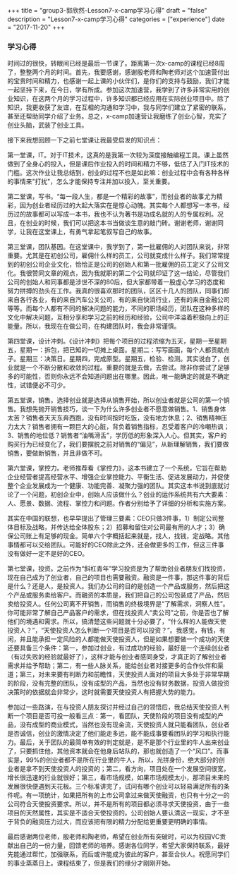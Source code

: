 +++
title = "group3-郭欣然-Lesson7-x-camp学习心得"
draft = "false"
description = "Lesson7-x-camp学习心得"
categories = ["experience"]
date = "2017-11-20"
+++

### 学习心得
时间过的很快，转眼间已经是最后一节课了。距离第一次x-camp的课程已经8周了，整整两个月的时间。首先，我要感谢，感谢殷老师和陶老师对这个加速营付出的宝贵时间和精力，也感谢一起上课的小伙伴们，是你们的支持与鼓励，我们才能一起坚持下来，在今日，学有所成。参加这次加速营，我学到了许多非常实用的创业知识，在这两个月的学习过程中，许多知识都已经应用在实际创业项目中。除了知识，我更收获了友谊，在互相的沟通和学习中，我与同学们建立了紧密的联系，甚至还帮助同学介绍了业务。总之，x-camp加速营让我磨练了创业心智，充实了创业头脑，武装了创业工具。

接下来我想回顾一下之前七堂课让我最受启发的知识点：

第一堂课，IT。对于IT技术，这真的是我第一次较为深度接触编程工具。课上虽然做到了全身心的投入，但是课后作业投入的时间和精力不够，低估了入门IT技术的门槛。这次作业让我总结到，创业的过程不也是如此嘛：创业过程中会有各种各样的事情来"打扰"，怎么才能保持专注并加以投入，至关重要。

第二堂课，写书。“每一段人生，都是一个精彩的故事”，而创业者的故事尤为精彩，因为创业者经历过的大起大落实在是惊心动魄。其实每个人都想写一本书，经历过的故事都可以写成一本书，我也不认为著书是功成名就的人的专属权利。况且，在创业的时候，我们可以把这本书当做谈生意的敲门砖。谢谢老师，谢谢同学，让我在这堂课上，有勇气拿起笔叙写自己的故事。

第三堂课，团队基因。在这堂课中，我学到了，第一批雇佣的人对团队来说，非常重要。尤其是在初创公司，雇佣什么样的员工，公司就变成什么样子。我们常常提到的初创公司企业文化，恰恰正是公司的创始人和第一批雇佣的员工定义了公司文化。我很赞同文章的观点，因为我就职的第二个公司就印证了这一结论，尽管我们公司的创始人和同事都是涉世不深的80后，但大家都带着一股虚心学习的态度和努力拼搏的劲头在工作。我真的很喜欢那时的团队，区区十几人的团队，同事们却来自各行各业，有的来自汽车公关公司，有的来自快消行业，还有的来自金融公司等等。而每个人都有不同的解决问题的能力，不同的职场经历，团队在这种多样的文化中解决问题，互相分享和学习之前的经历和经验，公司中洋溢着积极向上的正能量。所以，我现在在做公司，在构建团队时，我会非常谨慎。

第四堂课，设计冲刺。《设计冲刺》把每个项目的过程浓缩为五天，星期一至星期五，星期一：拆包，把已知的一切摊上桌面。星期二：写写画画，每个人都贡献点子。星期三：决策日。星期四，完成原型。星期五，检验、检测。其实说白了，创业就是一个不断分散和收敛的过程。重要的就是去做，去尝试。除非你尝试了足够多的可能性，否则你永远不会知道问题出在哪里。因此，唯一能确定的就是不确定性，试错便必不可少。

第五堂课，销售。选择创业就是选择从销售开始，所以创业者就是公司的第一个销售。我想先抛开销售技巧，谈一下为什么许多创业者不愿意做销售。1、销售身体太苦？销售者天天东奔西跑，没有时间按时吃饭，没有地方休息；2、销售精神压力太大？销售者拥有一颗巨大的心脏，背负着销售指标，忍受着客户的冷嘲热讽；3、销售的地位低？销售者“油嘴滑舌”，学历低的形象深入人心。但其实，客户的购买行为已经变化了，我们要摆脱之前对销售的“偏见”，从新理解销售，我们要做销售，要做新销售，并且非做不可。

第六堂课，掌控力。老师推荐看《掌控力》，这本书建立了一个系统，它旨在帮助企业经营者提高经营水平、增强企业掌控能力、平衡生活、促进发展动力，并促使整个企业发展成为一个健康、功能完善、凝聚力强的团队。其实这本书说到底就讨论了一个问题，初创企业中，创始人应该做什么？创业的运作系统共有六大要素：人、愿景、数据、流程、掌控力和问题。作者分别给予了详细的分析和实施方案。

其实在中国的联想，也早早提出了管理三要素：CEO只做3件事，1）制定公司整体目标及战略，并传达给全体股东；2）招募和留住对公司最有用的人才；3）确保公司账上有足够的现金。简单六个字概括起来就是，找人，找钱，定战略。其他事情都可以交给团队。可能好的CEO除此之外，还会做更多的工作，但这三件事没有做好一定不是好的CEO。

第七堂课，投资。之前作为“斜杠青年”学习投资是为了帮助创业者朋友们找投资，现在自己成为了创业者，自己的项目也需要融资。融资是一件事，那这件事的背后是什么？还是人，是投资人。我们办公司的目的是创造一个产品或服务，然后把这个产品或服务卖给客户。而融资的本质是，我们把自己的公司包装成了产品，然后卖给投资人。任何公司离不开销售，而销售的终极境界是“了解需求，洞察人性”。你可能非常了解自己产品客户的需求，但在找投资人“卖公司”之前，你是否也了解他们的境遇和需求。所以，搞清楚这些问题就十分必要了，“什么样的人能做天使投资人？”，“天使投资人怎么判断一个项目是否可以投资？”。我感觉，有钱，有闲，并且能承担一定风险的人都能做天使投资人，但是如果想要做一个成功的天使还要具备三个条件：第一，参加过创业，有过成功的经验，最好是一个连续创业者（有过失败的经验就最好了），这样才能与创业者感同身受，才真正的了解创业者需求并给予帮助；第二，有一些人脉关系，能给创业者对接更多的合作伙伴和渠道；第三，对未来要有判断力和前瞻性，天使投资人面对的项目大多处于非常早期的阶段，没有完整的团队，没有成型的产品，当然也没有财务数据，投资人做投资决策时的依据就会非常少，这时就需要天使投资人有把握大势的能力。

参加过一些路演，在与投资人朋友探讨并经过自己的领悟后，我总结天使投资人判断一个项目是否可投一般看三点：第一，看团队，天使阶段的项目没有成型的产品，没有成型的商业模式，当然也没有现金流，天使投资人就只能看团队，创业者是否诚信，创业的激情决定了他们能走多远，能不能成事要看团队的学习和执行能力。最后，关于团队的最简单有效的判定就是，是不是那个行业里的牛人出来创业了，只要抓住他，其他资本就会在他身后站队的，那也就创造了一个“风口”。而事实是，99%的创业者都不是所在行业里的牛人，所以，光拼身份，绝大部分的创业者是拿不到天使投资人的投资的；第二，看方向，项目处在一个发展空间很宽，增长很迅速的行业就很好；第三，看市场规模，如果市场规模太小，那项目未来的发展很快便遇到天花板。三个标准讲完了，试问有哪个创业可以轻易满足所有的条件呢。有一项统计，如果把所有的上市公司拿过来做天使融资，也只有十分之一的公司符合天使投资要求。所以，并不是所有的项目都必须寻求天使投资，由于一些项目的天然属性，其实是不适合天使投资的。公司创始人要认清这一现实，才不至于背负的融资压力过大，而应该把有限的精力分配给更重要更明确的事情。

最后感谢两位老师，殷老师和陶老师，希望在创业所有突破时，可以为校园VC贡献出自己的一份力量，回馈老师的培养。感谢各位同学，希望大家保持联系，最好先能通过帮忙，加强联系，而后或许能成为彼此的客户，甚至合伙人。祝愿同学们的事业蒸蒸日上。课程结束了，但是我们的缘分才刚刚开始。
